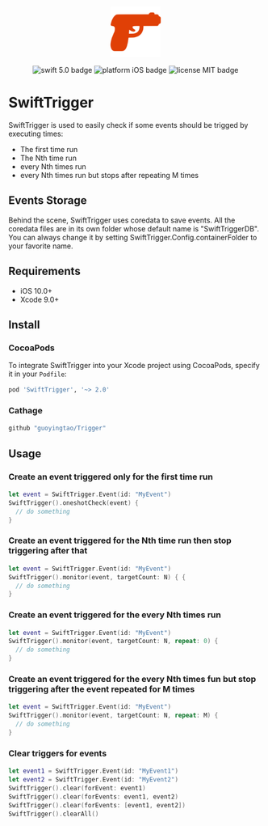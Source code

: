 <p align="center">
  <img src="logo.png" height="100" max-width="90%" alt="Swift Trigger" />
</p>

<p align="center">
<img src="https://img.shields.io/badge/swift-4.2-orange.svg" alt="swift 5.0 badge" />
<img src="https://img.shields.io/badge/platform-iOS-lightgrey.svg" alt="platform iOS badge" />
<img src="https://img.shields.io/badge/license-MIT-black.svg" alt="license MIT badge" />   
</p>


# SwiftTrigger

SwiftTrigger is used to easily check if some events should be trigged by executing times:
- The first time run
- The Nth time run
- every Nth times run
- every Nth times run but stops after repeating M times

## Events Storage
Behind the scene, SwiftTrigger uses coredata to save events. All the coredata files are in its own folder whose default name is "SwiftTriggerDB". You can always change it by setting SwiftTrigger.Config.containerFolder to your favorite name.

## Requirements

* iOS 10.0+
* Xcode 9.0+

## Install

### CocoaPods

To integrate SwiftTrigger into your Xcode project using CocoaPods, specify it in your `Podfile`:

```ruby
pod 'SwiftTrigger', '~> 2.0'
```

### Cathage

```ruby
github "guoyingtao/Trigger"
```

## Usage

### Create an event triggered only for the first time run
```swift
let event = SwiftTrigger.Event(id: "MyEvent")
SwiftTrigger().oneshotCheck(event) {
  // do something
}
```

### Create an event triggered for the Nth time run then stop triggering after that
```swift
let event = SwiftTrigger.Event(id: "MyEvent")
SwiftTrigger().monitor(event, targetCount: N) { {
  // do something
}
```

### Create an event triggered for the every Nth times run
```swift
let event = SwiftTrigger.Event(id: "MyEvent")
SwiftTrigger().monitor(event, targetCount: N, repeat: 0) {
  // do something
}
```

### Create an event triggered for the every Nth times fun but stop triggering after the event repeated for M times
```swift
let event = SwiftTrigger.Event(id: "MyEvent")
SwiftTrigger().monitor(event, targetCount: N, repeat: M) {
  // do something
}
```

### Clear triggers for events
```swift
let event1 = SwiftTrigger.Event(id: "MyEvent1")
let event2 = SwiftTrigger.Event(id: "MyEvent2")
SwiftTrigger().clear(forEvent: event1)
SwiftTrigger().clear(forEvents: event1, event2)
SwiftTrigger().clear(forEvents: [event1, event2])
SwiftTrigger().clearAll()
```



